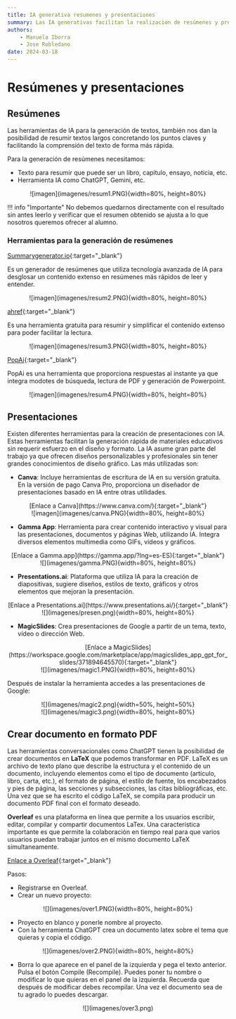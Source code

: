```yaml
--- 
title: IA generativa resumenes y presentaciones
summary: Las IA generativas facilitan la realizacion de resúmenes y presentaciones. Utilizar esta herramientas como un asistente, agilizan muchas tareas. En educación, podemos encontrar fuentes de inspiración para el planteamiento de todo tipo de tareas.
authors:
    - Manuela Iborra
    - Jose Robledano
date: 2024-03-18
---
```

# Resúmenes y presentaciones

## **Resúmenes**

Las herramientas de IA para la generación de textos, también nos dan la posibilidad de resumir textos largos concretando los puntos claves y facilitando la comprensión del texto de forma más rápida.

Para la generación de resúmenes necesitamos:

- Texto para resumir que puede ser un libro, capítulo, ensayo, noticia, etc.
- Herramienta IA como ChatGPT, Gemini, etc.


<center>![imagen](imagenes/resum1.PNG){width=80%, height=80%}</center>

!!! info "Importante"
    No debemos quedarnos directamente con el resultado sin antes leerlo y verificar que el resumen obtenido se ajusta a lo que nosotros queremos ofrecer al alumno.


### **Herramientas para la generación de resúmenes**



[Summarygenerator.io](https://summarygenerator.io/){:target="_blank"}

Es un generador de resúmenes que utiliza tecnología avanzada de IA para desglosar un contenido extenso en resúmenes más rápidos de leer y entender.

<center>![imagen](imagenes/resum2.PNG){width=80%, height=80%}</center>


[ahref](https://ahrefs.com/es/writing-tools/summarizer){:target="_blank"}

Es una herramienta gratuita para resumir y simplificar el contenido extenso para poder facilitar la lectura.

<center>![imagen](imagenes/resum3.PNG){width=80%, height=80%}</center>


[PopAi](https://www.popai.pro/){:target="_blank"}

PopAi es una herramienta que proporciona respuestas al instante ya que integra modotes de búsqueda, lectura de PDF y generación de Powerpoint.

<center>![imagen](imagenes/resum4.PNG){width=80%, height=80%}</center>

## **Presentaciones**

Existen diferentes herramientas para la creación de presentaciones con IA. Estas herramientas facilitan la generación rápida de materiales educativos sin requerir esfuerzo en el diseño y formato. La IA asume gran parte del trabajo ya que ofrecen diseños personalizables y profesionales sin tener grandes conocimientos de diseño gráfico.  Las más utilizadas son:

- **Canva**: Incluye herramientas de escritura de IA en su versión gratuita. En la versión de pago Canva Pro, proporciona un diseñador de presentaciones basado en IA entre otras utilidades.



<center>[Enlace a Canva](https://www.canva.com/){:target="_blank"}</center>



<center>![imagen](imagenes/canva.PNG){width=80%, height=80%}</center>





- **Gamma App**: Herramienta para crear contenido interactivo y visual para las presentaciones, documentos y páginas Web, utilizando IA. Integra diversos elementos multimedia como GIFs, vídeos y gráficos.





<center>[Enlace a Gamma.app](https://gamma.app/?lng=es-ES){:target="_blank"}</center>

<center>![](imagenes/gamma.PNG){width=80%, height=80%}</center>


- **Presentations.ai**: Plataforma que utiliza IA para la creación de diapositivas, sugiere diseños, estilos de texto, gráficos y otros elementos que mejoran la presentación.

<center>[Enlace a Presentations.ai](https://www.presentations.ai/){:target="_blank"}</center>

<center>![](imagenes/presen.png){width=80%, height=80%}</center>

- **MagicSlides**: Crea presentaciones de Google a partir de un tema, texto, vídeo o dirección Web.

<center>[Enlace a MagicSlides](https://workspace.google.com/marketplace/app/magicslides_app_gpt_for_slides/371894645570){:target="_blank"}</center>

<center>![](imagenes/magic1.PNG){width=80%, height=80%}</center>

Después de instalar la herramienta accedes a las presentaciones de Google:


<center>![](imagenes/magic2.png){width=50%, height=50%}</center>



<center>![](imagenes/magic3.png){width=80%, height=80%}</center>


## **Crear documento en formato PDF**

Las herramientas conversacionales como ChatGPT tienen la posibilidad de crear documentos en **LaTeX** que podemos transformar en PDF.  LaTeX es un archivo de texto plano que describe la estructura y el contenido de un documento, incluyendo elementos como el tipo de documento (artículo, libro, carta, etc.), el formato de página, el estilo de fuente, los encabezados y pies de página, las secciones y subsecciones, las citas bibliográficas, etc. Una vez que se ha escrito el código LaTeX, se compila para producir un documento PDF final con el formato deseado.

**Overleaf** es una plataforma en línea que permite a los usuarios escribir, editar, compilar y compartir documentos LaTex. Una característica importante es que permite la colaboración en tiempo real para que varios usuarios puedan trabajar juntos en el mismo documento LaTeX simultaneamente.


[Enlace a Overleaf](https://www.overleaf.com/){:target="_blank"}

Pasos:

- Registrarse en Overleaf.
- Crear un nuevo proyecto:

<center>![](imagenes/over1.PNG){width=80%, height=80%}</center>

- Proyecto en blanco y ponerle nombre al proyecto.
- Con la herramienta ChatGPT crea un documento latex sobre el tema que quieras y copia el código.

<center>![](imagenes/over2.PNG){width=80%, height=80%}</center>

- Borra lo que aparece en el panel de la izquierda y pega el texto anterior. Pulsa el botón Compile (Recompile). Puedes poner tu nombre o modificar lo que quieras en el panel de la izquierda. Recuerda que después de modificar debes recompilar. Una vez el documento sea de tu agrado lo puedes descargar.

<center>![](imagenes/over3.png)</center>